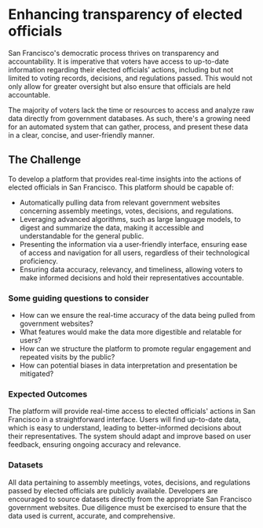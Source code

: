 # Enhancing transparency of elected officials

San Francisco's democratic process thrives on transparency and accountability. It is imperative that voters have access to up-to-date information regarding their elected officials’ actions, including but not limited to voting records, decisions, and regulations passed. This would not only allow for greater oversight but also ensure that officials are held accountable.

The majority of voters lack the time or resources to access and analyze raw data directly from government databases. As such, there's a growing need for an automated system that can gather, process, and present these data in a clear, concise, and user-friendly manner.

## The Challenge

To develop a platform that provides real-time insights into the actions of elected officials in San Francisco. This platform should be capable of:

- Automatically pulling data from relevant government websites concerning assembly meetings, votes, decisions, and regulations.
- Leveraging advanced algorithms, such as large language models, to digest and summarize the data, making it accessible and understandable for the general public.
- Presenting the information via a user-friendly interface, ensuring ease of access and navigation for all users, regardless of their technological proficiency.
- Ensuring data accuracy, relevancy, and timeliness, allowing voters to make informed decisions and hold their representatives accountable.

### Some guiding questions to consider

- How can we ensure the real-time accuracy of the data being pulled from government websites?
- What features would make the data more digestible and relatable for users?
- How can we structure the platform to promote regular engagement and repeated visits by the public?
- How can potential biases in data interpretation and presentation be mitigated?

### Expected Outcomes

The platform will provide real-time access to elected officials' actions in San Francisco in a straightforward interface. Users will find up-to-date data, which is easy to understand, leading to better-informed decisions about their representatives. The system should adapt and improve based on user feedback, ensuring ongoing accuracy and relevance.

### Datasets

All data pertaining to assembly meetings, votes, decisions, and regulations passed by elected officials are publicly available. Developers are encouraged to source datasets directly from the appropriate San Francisco government websites. Due diligence must be exercised to ensure that the data used is current, accurate, and comprehensive.

